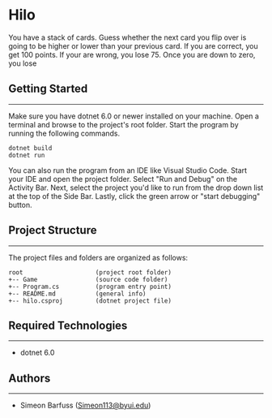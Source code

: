 # Hilo
You have a stack of cards. Guess whether the next card you flip over is going to be higher or lower than your previous card. If you are correct, you get 100 points. If your are wrong, you lose 75. Once you are down to zero, you lose

## Getting Started
---
Make sure you have dotnet 6.0 or newer installed on your machine. Open 
a terminal and browse to the project's root folder. Start the program 
by running the following commands.
```
dotnet build
dotnet run 
```
You can also run the program from an IDE like Visual Studio Code. 
Start your IDE and open the project folder. Select "Run and Debug" on 
the Activity Bar. Next, select the project you'd like to run from the 
drop down list at the top of the Side Bar. Lastly, click the green 
arrow or "start debugging" button.

## Project Structure
---
The project files and folders are organized as follows:
```
root                    (project root folder)
+-- Game                (source code folder)
+-- Program.cs          (program entry point)    
+-- README.md           (general info)
+-- hilo.csproj         (dotnet project file)
```

## Required Technologies
---
* dotnet 6.0

## Authors
---
* Simeon Barfuss (Simeon113@byui.edu)